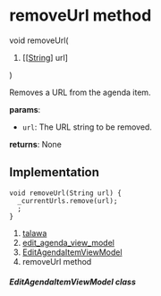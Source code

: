 
<div>

# removeUrl method

</div>


void removeUrl(

1.  [[[String](https://api.flutter.dev/flutter/dart-core/String-class.html)]
    url]

)



Removes a URL from the agenda item.

**params**:

-   `url`: The URL string to be removed.

**returns**: None



## Implementation

``` language-dart
void removeUrl(String url) {
  _currentUrls.remove(url);
  ;
}
```







1.  [talawa](../../index.html)
2.  [edit_agenda_view_model](../../view_model_after_auth_view_models_event_view_models_edit_agenda_view_model/)
3.  [EditAgendaItemViewModel](../../view_model_after_auth_view_models_event_view_models_edit_agenda_view_model/EditAgendaItemViewModel-class.html)
4.  removeUrl method

##### EditAgendaItemViewModel class







